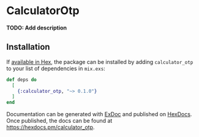 # CalculatorOtp

**TODO: Add description**

## Installation

If [available in Hex](https://hex.pm/docs/publish), the package can be installed
by adding `calculator_otp` to your list of dependencies in `mix.exs`:

```elixir
def deps do
  [
    {:calculator_otp, "~> 0.1.0"}
  ]
end
```

Documentation can be generated with [ExDoc](https://github.com/elixir-lang/ex_doc)
and published on [HexDocs](https://hexdocs.pm). Once published, the docs can
be found at <https://hexdocs.pm/calculator_otp>.

